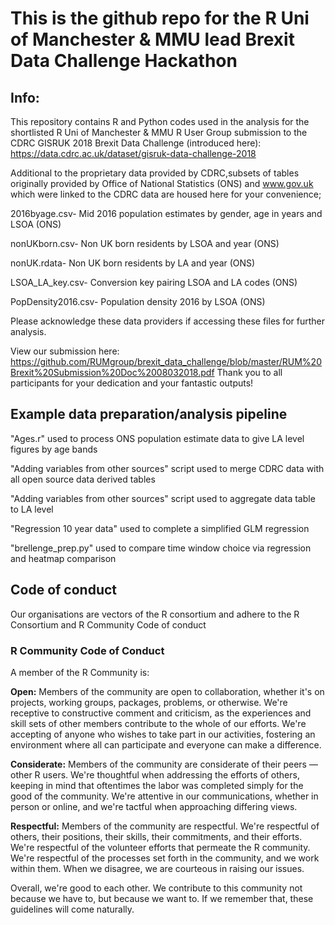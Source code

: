 # This is the github repo for the R Uni of Manchester & MMU  lead Brexit Data Challenge Hackathon

## Info:

This repository contains R and Python codes used in the analysis for the shortlisted R Uni of Manchester & MMU R User Group submission to the CDRC GISRUK 2018 Brexit Data Challenge (introduced here): https://data.cdrc.ac.uk/dataset/gisruk-data-challenge-2018

Additional to the proprietary data provided by CDRC,subsets of tables originally provided by Office of National Statistics (ONS) and www.gov.uk which were linked to the CDRC data are housed here for your convenience; 

2016byage.csv- Mid 2016 population estimates by gender, age in years and LSOA (ONS)

nonUKborn.csv- Non UK born residents by LSOA and year (ONS)

nonUK.rdata- Non UK born residents by LA and year (ONS)

LSOA_LA_key.csv- Conversion key pairing LSOA and LA codes (ONS)

PopDensity2016.csv- Population density 2016 by LSOA (ONS)

Please acknowledge these data providers if accessing these files for further analysis.

View our submission here: https://github.com/RUMgroup/brexit_data_challenge/blob/master/RUM%20Brexit%20Submission%20Doc%2008032018.pdf
Thank you to all participants for your dedication and your fantastic outputs!

## Example data preparation/analysis pipeline

"Ages.r" used to process ONS population estimate data to give LA level figures by age bands

"Adding variables from other sources" script used to merge CDRC data with all open source data derived tables

"Adding variables from other sources" script used to aggregate data table to LA level

"Regression 10 year data" used to complete a simplified GLM regression

"brellenge_prep.py" used to compare time window choice via regression and heatmap comparison


## Code of conduct

Our organisations are vectors of the R consortium and adhere to the R Consortium and R Community Code of conduct

### R Community Code of Conduct
A member of the R Community is:

**Open:** Members of the community are open to collaboration, whether it's on projects, working groups, packages, problems, or otherwise. We're receptive to constructive comment and criticism, as the experiences and skill sets of other members contribute to the whole of our efforts. We're accepting of anyone who wishes to take part in our activities, fostering an environment where all can participate and everyone can make a difference.

**Considerate:** Members of the community are considerate of their peers — other R users. We're thoughtful when addressing the efforts of others, keeping in mind that oftentimes the labor was completed simply for the good of the community. We're attentive in our communications, whether in person or online, and we're tactful when approaching differing views.

**Respectful:** Members of the community are respectful. We're respectful of others, their positions, their skills, their commitments, and their efforts. We're respectful of the volunteer efforts that permeate the R community. We're respectful of the processes set forth in the community, and we work within them. When we disagree, we are courteous in raising our issues.

Overall, we're good to each other. We contribute to this community not because we have to, but because we want to. If we remember that, these guidelines will come naturally.
